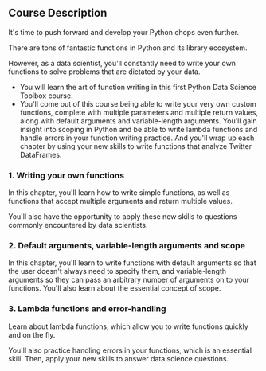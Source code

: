 ## Course Description
It's time to push forward and develop your Python chops even further. 

There are tons of fantastic functions in Python and its library ecosystem. 

However, as a data scientist, you'll constantly need to write your own functions to solve problems that are dictated by your data. 
- You will learn the art of function writing in this first Python Data Science Toolbox course. 
- You'll come out of this course being able to write your very own custom functions, complete with multiple parameters and multiple return values, along with default arguments and variable-length arguments. You'll gain insight into scoping in Python and be able to write lambda functions and handle errors in your function writing practice. And you'll wrap up each chapter by using your new skills to write functions that analyze Twitter DataFrames.

### 1. Writing your own functions
In this chapter, you'll learn how to write simple functions, as well as functions that accept multiple arguments and return multiple values. 

You'll also have the opportunity to apply these new skills to questions commonly encountered by data scientists.

### 2. Default arguments, variable-length arguments and scope
In this chapter, you'll learn to write functions with default arguments so that the user doesn't always need to specify them, and variable-length arguments so they can pass an arbitrary number of arguments on to your functions. You'll also learn about the essential concept of scope.

### 3. Lambda functions and error-handling
Learn about lambda functions, which allow you to write functions quickly and on the fly. 

You'll also practice handling errors in your functions, which is an essential skill. Then, apply your new skills to answer data science questions.
